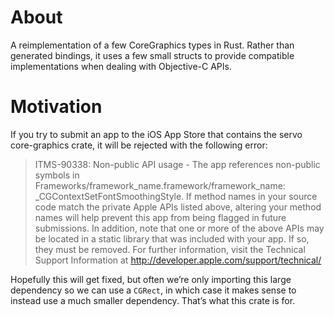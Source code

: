 # About
A reimplementation of a few CoreGraphics types in Rust. Rather than generated bindings, it uses a few small structs to provide compatible implementations when dealing with Objective-C APIs.

# Motivation
If you try to submit an app to the iOS App Store that contains the servo core-graphics crate, it will be rejected with the following error:

> ITMS-90338: Non-public API usage - The app references non-public symbols in Frameworks/framework_name.framework/framework_name: _CGContextSetFontSmoothingStyle. If method names in your source code match the private Apple APIs listed above, altering your method names will help prevent this app from being flagged in future submissions. In addition, note that one or more of the above APIs may be located in a static library that was included with your app. If so, they must be removed. For further information, visit the Technical Support Information at http://developer.apple.com/support/technical/

Hopefully this will get fixed, but often we’re only importing this large dependency so we can use a `CGRect`, in which case it makes sense to instead use a much smaller dependency. That’s what this crate is for.
